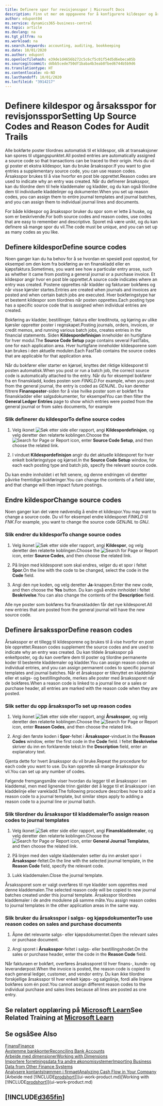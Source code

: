 ```yaml
---
title: Definere spor for revisjonsspor | Microsoft Docs
description: Finn ut mer om oppgavene for å konfigurere kildespor og årsaksspor som du kan bruke til å spore revisjonsspor.
author: edupont04
ms.service: dynamics365-business-central
ms.topic: article
ms.devlang: na
ms.tgt_pltfrm: na
ms.workload: na
ms.search.keywords: accounting, auditing, bookkeeping
ms.date: 10/01/2020
ms.author: edupont
ms.openlocfilehash: e39de1d4656b272c5c6cf5c01f54d5d6ebeca05b
ms.sourcegitcommit: ddbb5cede750df1baba4b3eab8fbed6744b5b9d6
ms.translationtype: HT
ms.contentlocale: nb-NO
ms.lasthandoff: 10/01/2020
ms.locfileid: "3914217"
---
```

# <a name="setting-up-source-codes-and-reason-codes-for-audit-trails"></a><span data-ttu-id="98071-103">Definere kildespor og årsaksspor for revisjonsspor</span><span class="sxs-lookup"><span data-stu-id="98071-103">Setting Up Source Codes and Reason Codes for Audit Trails</span></span>

<span data-ttu-id="98071-104">Alle bokførte poster tilordnes automatisk til et kildespor, slik at transaksjoner kan spores til utgangspunktet.</span><span class="sxs-lookup"><span data-stu-id="98071-104">All posted entries are automatically assigned a source code so that transactions can be traced to their origin.</span></span> <span data-ttu-id="98071-105">Hvis du vil gi poster et ekstra kildespor, kan du bruke årsaksspor.</span><span class="sxs-lookup"><span data-stu-id="98071-105">If you want to give entries a supplementary source code, you can use reason codes.</span></span> <span data-ttu-id="98071-106">Årsaksspor brukes til å vise hvorfor en post ble opprettet.</span><span class="sxs-lookup"><span data-stu-id="98071-106">Reason codes are used to indicate why an entry was created.</span></span> <span data-ttu-id="98071-107">Når du definerer årsaksspor, kan du tilordne dem til hele kladdemaler og kladder, og du kan også tilordne dem til individuelle kladdelinjer og dokumenter.</span><span class="sxs-lookup"><span data-stu-id="98071-107">When you set up reason codes, you can assign them to entire journal templates and journal batches, and you can assign them to individual journal lines and documents.</span></span>  

<span data-ttu-id="98071-108">For både kildespor og årsaksspor bruker du spor som er lette å huske, og som er beskrivende.</span><span class="sxs-lookup"><span data-stu-id="98071-108">For both source codes and reason codes, use codes that are easy to remember and descriptive.</span></span> <span data-ttu-id="98071-109">Sporet må være unikt, og du kan definere så mange spor du vil.</span><span class="sxs-lookup"><span data-stu-id="98071-109">The code must be unique, and you can set up as many codes as you like.</span></span>

## <a name="define-source-codes"></a><span data-ttu-id="98071-110">Definere kildespor</span><span class="sxs-lookup"><span data-stu-id="98071-110">Define source codes</span></span>

<span data-ttu-id="98071-111">Noen ganger kan du ha behov for å se hvordan en spesiell post oppstod, for eksempel om den kom fra bokføring av en finanskladd eller en kjøpsfaktura.</span><span class="sxs-lookup"><span data-stu-id="98071-111">Sometimes, you want see how a particular entry arose, such as whether it came from posting a general journal or a purchase invoice.</span></span> <span data-ttu-id="98071-112">Et kildespor angir hvor en post ble opprettet.</span><span class="sxs-lookup"><span data-stu-id="98071-112">A source code indicates where an entry was created.</span></span> <span data-ttu-id="98071-113">Postene opprettes når kladder og fakturaer bokføres og når visse kjørsler startes.</span><span class="sxs-lookup"><span data-stu-id="98071-113">Entries are created when journals and invoices are posted and when certain batch jobs are executed.</span></span> <span data-ttu-id="98071-114">Hver bokføringstype har et bestemt kildespor som tilordnes når posten opprettes.</span><span class="sxs-lookup"><span data-stu-id="98071-114">Each posting type has a specific source code that is assigned when individual entries are created.</span></span>  

<span data-ttu-id="98071-115">Bokføring av kladder, bestillinger, faktura eller kreditnota, og kjøring av ulike kjørsler oppretter poster i regnskapet.</span><span class="sxs-lookup"><span data-stu-id="98071-115">Posting journals, orders, invoices, or credit memos, and running various batch jobs, creates entries in the financial statements.</span></span> <span data-ttu-id="98071-116">Siden **Kildespordefinisjon** inneholder én hurtigfane for hver modul.</span><span class="sxs-lookup"><span data-stu-id="98071-116">The **Source Code Setup** page contains several FastTabs, one for each application area.</span></span> <span data-ttu-id="98071-117">Hver hurtigfane inneholder kildesporene som kan brukes i den aktuelle modulen.</span><span class="sxs-lookup"><span data-stu-id="98071-117">Each FastTab contains the source codes that are applicable for that application area.</span></span>

<span data-ttu-id="98071-118">Når du bokfører eller starter en kjørsel, knyttes det riktige kildesporet til posten automatisk.</span><span class="sxs-lookup"><span data-stu-id="98071-118">When you post or run a batch job, the correct source code is automatically attached to the entry.</span></span> <span data-ttu-id="98071-119">Når du for eksempel bokfører fra en finanskladd, kodes posten som *FINKLD*.</span><span class="sxs-lookup"><span data-stu-id="98071-119">For example, when you post from the general journal, the entry is coded as *GENJNL*.</span></span> <span data-ttu-id="98071-120">Du kan deretter filtrere **Finansposter**-siden for å vise hvilke poster som er bokført fra finanskladder eller salgsdokumenter, for eksempel</span><span class="sxs-lookup"><span data-stu-id="98071-120">You can then filter the **General Ledger Entries** page to show which entries were posted from the general journal or from sales documents, for example</span></span>

### <a name="to-define-source-codes"></a><span data-ttu-id="98071-121">Slik definerer du kildespor</span><span class="sxs-lookup"><span data-stu-id="98071-121">To define source codes</span></span>

1. <span data-ttu-id="98071-122">Velg ikonet ![Søk etter side eller rapport](media/ui-search/search_small.png "Ikonet Søk etter side eller rapport"), angi **Kildespordefinisjon**, og velg deretter den relaterte koblingen.</span><span class="sxs-lookup"><span data-stu-id="98071-122">Choose the ![Search for Page or Report](media/ui-search/search_small.png "Search for Page or Report icon") icon, enter **Source Code Setup**, and then choose the related link.</span></span>  

2. <span data-ttu-id="98071-123">I vinduet **Kildespordefinisjon** angir du det aktuelle kildesporet for hver enkelt bokføringstype og kjørsel.</span><span class="sxs-lookup"><span data-stu-id="98071-123">In the **Source Code Setup** window, for each each posting type and batch job, specify the relevant source code.</span></span>  

<span data-ttu-id="98071-124">Du kan endre innholdet i et felt senere, og denne endringen vil deretter påvirke fremtidige bokføringer.</span><span class="sxs-lookup"><span data-stu-id="98071-124">You can change the contents of a field later, and that change will then impact future postings.</span></span>

## <a name="change-source-codes"></a><span data-ttu-id="98071-125">Endre kildespor</span><span class="sxs-lookup"><span data-stu-id="98071-125">Change source codes</span></span>

<span data-ttu-id="98071-126">Noen ganger kan det være nødvendig å endre et kildespor.</span><span class="sxs-lookup"><span data-stu-id="98071-126">You may want to change a source code.</span></span> <span data-ttu-id="98071-127">Du vil for eksempel endre kildesporet *FINKLD* til *FNK*.</span><span class="sxs-lookup"><span data-stu-id="98071-127">For example, you want to change the source code *GENJNL* to *GNJ*.</span></span>

### <a name="to-change-source-codes"></a><span data-ttu-id="98071-128">Slik endrer du kildespor</span><span class="sxs-lookup"><span data-stu-id="98071-128">To change source codes</span></span>

1. <span data-ttu-id="98071-129">Velg ikonet ![Søk etter side eller rapport](media/ui-search/search_small.png "Ikonet Søk etter side eller rapport"), angi **Kildespor**, og velg deretter den relaterte koblingen.</span><span class="sxs-lookup"><span data-stu-id="98071-129">Choose the ![Search for Page or Report](media/ui-search/search_small.png "Search for Page or Report icon") icon, enter **Source Codes**, and then choose the related link.</span></span>

2. <span data-ttu-id="98071-130">På linjen med kildesporet som skal endres, velger du et spor i feltet **Spor**.</span><span class="sxs-lookup"><span data-stu-id="98071-130">On the line with the code to be changed, select the code in the **Code** field.</span></span>

3. <span data-ttu-id="98071-131">Angi den nye koden, og velg deretter **Ja**-knappen.</span><span class="sxs-lookup"><span data-stu-id="98071-131">Enter the new code, and then choose the **Yes** button.</span></span> <span data-ttu-id="98071-132">Du kan også endre innholdet i feltet **Beskrivelse**.</span><span class="sxs-lookup"><span data-stu-id="98071-132">You can also change the contents of the **Description** field.</span></span>

<span data-ttu-id="98071-133">Alle nye poster som bokføres fra finanskladden får det nye kildesporet.</span><span class="sxs-lookup"><span data-stu-id="98071-133">All new entries that are posted from the general journal will have the new source code.</span></span>

## <a name="define-reason-codes"></a><span data-ttu-id="98071-134">Definere årsaksspor</span><span class="sxs-lookup"><span data-stu-id="98071-134">Define reason codes</span></span>

<span data-ttu-id="98071-135">Årsaksspor er et tillegg til kildesporene og brukes til å vise hvorfor en post ble opprettet.</span><span class="sxs-lookup"><span data-stu-id="98071-135">Reason codes supplement the source codes and are used to indicate why an entry was created.</span></span> <span data-ttu-id="98071-136">Du kan tildele årsaksspor på enkeltposter, og du kan overføre dem til poster og tilordne permanente koder til bestemte kladdemaler og kladder.</span><span class="sxs-lookup"><span data-stu-id="98071-136">You can assign reason codes on individual entries, and you can assign permanent codes to specific journal templates and journal batches.</span></span> <span data-ttu-id="98071-137">Når et årsaksspor er tilknyttet en kladdelinje eller et salgs- og bestillingshode, merkes alle poster med årsakssporet når de bokføres.</span><span class="sxs-lookup"><span data-stu-id="98071-137">When a reason code is linked to a journal line or a sales or purchase header, all entries are marked with the reason code when they are posted.</span></span>  

### <a name="to-set-up-reason-codes"></a><span data-ttu-id="98071-138">Slik setter du opp årsaksspor</span><span class="sxs-lookup"><span data-stu-id="98071-138">To set up reason codes</span></span>

1. <span data-ttu-id="98071-139">Velg ikonet ![Søk etter side eller rapport](media/ui-search/search_small.png "Ikonet Søk etter side eller rapport"), angi **Årsaksspor**, og velg deretter den relaterte koblingen.</span><span class="sxs-lookup"><span data-stu-id="98071-139">Choose the ![Search for Page or Report](media/ui-search/search_small.png "Search for Page or Report icon")  icon, enter **Reason Codes**, and then choose the related link.</span></span>

2. <span data-ttu-id="98071-140">Angi den første koden i **Spor**-feltet i **Årsaksspor**-vinduet.</span><span class="sxs-lookup"><span data-stu-id="98071-140">In the **Reason Codes** window, enter the first code in the **Code** field.</span></span> <span data-ttu-id="98071-141">I feltet **Beskrivelse** skriver du inn en forklarende tekst.</span><span class="sxs-lookup"><span data-stu-id="98071-141">In the **Description** field, enter an explanatory text.</span></span>

<span data-ttu-id="98071-142">Gjenta dette for hvert årsaksspor du vil bruke.</span><span class="sxs-lookup"><span data-stu-id="98071-142">Repeat the procedure for each code you want to use.</span></span> <span data-ttu-id="98071-143">Du kan opprette så mange årsaksspor du vil.</span><span class="sxs-lookup"><span data-stu-id="98071-143">You can set up any number of codes.</span></span>

<span data-ttu-id="98071-144">Følgende fremgangsmåte viser hvordan du legger til et årsaksspor i en kladdemal, men med lignende trinn gjelder det å legge til et årsaksspor i en kladdelinje eller varekladd.</span><span class="sxs-lookup"><span data-stu-id="98071-144">The following procedure describes how to add a reason code to a journal template, but similar steps apply to adding a reason code to a journal line or journal batch.</span></span>  

### <a name="to-assign-reason-codes-to-journal-templates"></a><span data-ttu-id="98071-145">Slik tilordner du årsaksspor til kladdemaler</span><span class="sxs-lookup"><span data-stu-id="98071-145">To assign reason codes to journal templates</span></span>

1. <span data-ttu-id="98071-146">Velg ikonet ![Søk etter side eller rapport](media/ui-search/search_small.png "Ikonet Søk etter side eller rapport"), angi **Finanskladdemaler**, og velg deretter den relaterte koblingen.</span><span class="sxs-lookup"><span data-stu-id="98071-146">Choose the ![Search for Page or Report](media/ui-search/search_small.png "Search for Page or Report icon")  icon, enter **General Journal Templates**, and then choose the related link.</span></span>

2. <span data-ttu-id="98071-147">På linjen med den valgte kladdemalen setter du inn ønsket spor i **Årsaksspor**-feltet.</span><span class="sxs-lookup"><span data-stu-id="98071-147">On the line with the selected journal template, in the **Reason Code** field, specify the relevant code.</span></span>

3. <span data-ttu-id="98071-148">Lukk kladdemalen.</span><span class="sxs-lookup"><span data-stu-id="98071-148">Close the journal template.</span></span>

<span data-ttu-id="98071-149">Årsakssporet som er valgt overføres til nye kladder som opprettes med denne kladdemalen.</span><span class="sxs-lookup"><span data-stu-id="98071-149">The selected reason code will be copied to new journal batches created under this journal template.</span></span> <span data-ttu-id="98071-150">Årsaksspor tilordnes kladdemaler i de andre modulene på samme måte.</span><span class="sxs-lookup"><span data-stu-id="98071-150">You assign reason codes to journal templates in the other application areas in the same way.</span></span>

### <a name="to-use-reason-codes-on-sales-and-purchase-documents"></a><span data-ttu-id="98071-151">Slik bruker du årsaksspor i salgs- og kjøpsdokumenter</span><span class="sxs-lookup"><span data-stu-id="98071-151">To use reason codes on sales and purchase documents</span></span>

1. <span data-ttu-id="98071-152">Åpne det relevante salgs- eller kjøpsdokumentet.</span><span class="sxs-lookup"><span data-stu-id="98071-152">Open the relevant sales or purchase document.</span></span>

2. <span data-ttu-id="98071-153">Angi sporet i **Årsaksspor**-feltet i salgs- eller bestillingshodet.</span><span class="sxs-lookup"><span data-stu-id="98071-153">On the sales or purchase header, enter the code in the **Reason Code** field.</span></span>

<span data-ttu-id="98071-154">Når fakturaen er bokført, overføres årsakssporet til hver finans-, kunde- og leverandørpost.</span><span class="sxs-lookup"><span data-stu-id="98071-154">When the invoice is posted, the reason code is copied to each general ledger, customer, and vendor entry.</span></span> <span data-ttu-id="98071-155">Du kan ikke tilordne forskjellige årsaksspor til hver enkelt kjøps- og salgslinje, fordi alle linjene bokføres som én post.</span><span class="sxs-lookup"><span data-stu-id="98071-155">You cannot assign different reason codes to the individual purchase and sales lines because all lines are posted as one entry.</span></span>

## <a name="see-related-training-at-microsoft-learn"></a><span data-ttu-id="98071-156">Se relatert opplæring på [Microsoft Learn](/learn/paths/set-up-financial-management-dynamics-365-business-central/)</span><span class="sxs-lookup"><span data-stu-id="98071-156">See Related Training at [Microsoft Learn](/learn/paths/set-up-financial-management-dynamics-365-business-central/)</span></span>

## <a name="see-also"></a><span data-ttu-id="98071-157">Se også</span><span class="sxs-lookup"><span data-stu-id="98071-157">See Also</span></span>

[<span data-ttu-id="98071-158">Finans</span><span class="sxs-lookup"><span data-stu-id="98071-158">Finance</span></span>](finance.md)  
[<span data-ttu-id="98071-159">Avstemme bankkonter</span><span class="sxs-lookup"><span data-stu-id="98071-159">Reconciling Bank Accounts</span></span>](bank-manage-bank-accounts.md)  
[<span data-ttu-id="98071-160">Arbeide med dimensjoner</span><span class="sxs-lookup"><span data-stu-id="98071-160">Working with Dimensions</span></span>](finance-dimensions.md)  
[<span data-ttu-id="98071-161">Importere forretningsdata fra andre økonomisystemer</span><span class="sxs-lookup"><span data-stu-id="98071-161">Importing Business Data from Other Finance Systems</span></span>](across-import-data-configuration-packages.md)  
[<span data-ttu-id="98071-162">Analysere kontantstrømmen i firmaet</span><span class="sxs-lookup"><span data-stu-id="98071-162">Analyzing Cash Flow in Your Company</span></span>](finance-analyze-cash-flow.md)  
<span data-ttu-id="98071-163">[Arbeide med [!INCLUDE[prodshort](includes/prodshort.md)]](ui-work-product.md)</span><span class="sxs-lookup"><span data-stu-id="98071-163">[Working with [!INCLUDE[prodshort](includes/prodshort.md)]](ui-work-product.md)</span></span>  

## [!INCLUDE[d365fin](includes/free_trial_md.md)]  
